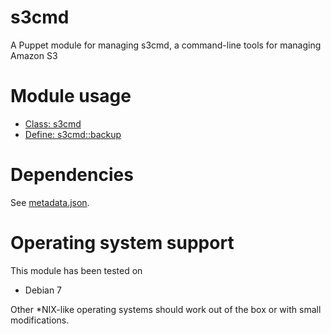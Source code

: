 # s3cmd

A Puppet module for managing s3cmd, a command-line tools for managing Amazon S3

# Module usage

* [Class: s3cmd](manifests/init.pp)
* [Define: s3cmd::backup](manifests/backup.pp)

# Dependencies

See [metadata.json](metadata.json).

# Operating system support

This module has been tested on

* Debian 7

Other *NIX-like operating systems should work out of the box or with small 
modifications.

